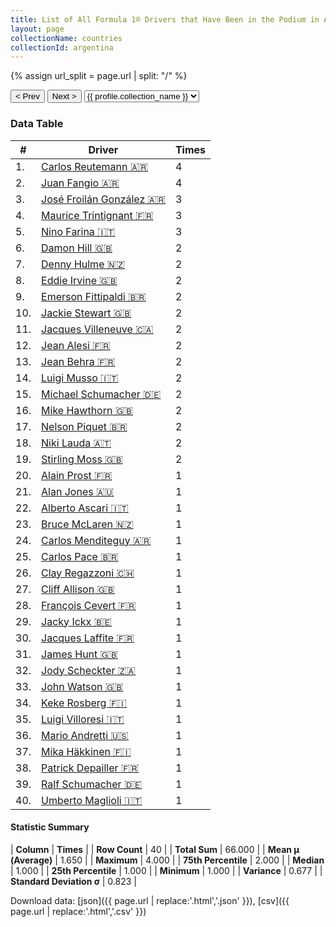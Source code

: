 ```yaml
---
title: List of All Formula 1® Drivers that Have Been in the Podium in Argentina by Number of Times
layout: page
collectionName: countries
collectionId: argentina
---
```


{% assign url_split = page.url | split: "/" %}
<div id="collection-navigation">
<button onclick="selector.options[selector.selectedIndex-1].value && (window.location = selector.options[selector.selectedIndex-1].value);">&lt; Prev</button>
<button onclick="selector.options[selector.selectedIndex+1].value && (window.location = selector.options[selector.selectedIndex+1].value);">Next &gt;</button>
<select id="selector" onchange="this.options[this.selectedIndex].value && (window.location = this.options[this.selectedIndex].value);">
  {% for collectionId in site.data[page.collectionName].refs %}
    {% if collectionId == page.collectionId %}
      {% assign selected = "selected" %}
    {% else %}
      {% assign selected = "" %}
    {% endif %}
    {% assign profile = site.data[page.collectionName][collectionId].profile %}
    <option value="/f1/{{ page.collectionName }}/{{ collectionId }}/{{ url_split[4] }}" {{ selected }}>{{ profile.collection_name }}</option>
  {% endfor %}
</select>
</div>

<canvas id="chart" width="400" height="180"></canvas>
<script>
var data = {
  "labels" : [
    "Carlos Reutemann",
    "Juan Fangio",
    "José Froilán González",
    "Maurice Trintignant",
    "Nino Farina",
    "Damon Hill",
    "Denny Hulme",
    "Eddie Irvine",
    "Emerson Fittipaldi",
    "Jackie Stewart",
    "Jacques Villeneuve",
    "Jean Alesi",
    "Jean Behra",
    "Luigi Musso",
    "Michael Schumacher",
    "Mike Hawthorn",
    "Nelson Piquet",
    "Niki Lauda",
    "Stirling Moss",
    "Alain Prost",
    "Alan Jones",
    "Alberto Ascari",
    "Bruce McLaren",
    "Carlos Menditeguy",
    "Carlos Pace",
    "Clay Regazzoni",
    "Cliff Allison",
    "François Cevert",
    "Jacky Ickx",
    "Jacques Laffite",
    "James Hunt",
    "Jody Scheckter",
    "John Watson",
    "Keke Rosberg",
    "Luigi Villoresi",
    "Mario Andretti",
    "Mika Häkkinen",
    "Patrick Depailler",
    "Ralf Schumacher",
    "Umberto Maglioli"
  ],
  "datasets" : [
    {
      "label" : "Times",
      "data" : [
        4,
        4,
        3,
        3,
        3,
        2,
        2,
        2,
        2,
        2,
        2,
        2,
        2,
        2,
        2,
        2,
        2,
        2,
        2,
        1,
        1,
        1,
        1,
        1,
        1,
        1,
        1,
        1,
        1,
        1,
        1,
        1,
        1,
        1,
        1,
        1,
        1,
        1,
        1,
        1
      ],
      "borderColor" : [
        "#1D181E",
        "#1D181E",
        "#1D181E",
        "#1D181E",
        "#1D181E",
        "#1D181E",
        "#1D181E",
        "#1D181E",
        "#1D181E",
        "#1D181E",
        "#1D181E",
        "#1D181E",
        "#1D181E",
        "#1D181E",
        "#1D181E",
        "#1D181E",
        "#1D181E",
        "#1D181E",
        "#1D181E",
        "#1D181E",
        "#1D181E",
        "#1D181E",
        "#1D181E",
        "#1D181E",
        "#1D181E",
        "#1D181E",
        "#1D181E",
        "#1D181E",
        "#1D181E",
        "#1D181E",
        "#1D181E",
        "#1D181E",
        "#1D181E",
        "#1D181E",
        "#1D181E",
        "#1D181E",
        "#1D181E",
        "#1D181E",
        "#1D181E",
        "#1D181E"
      ],
      "borderWidth" : 1,
      "backgroundColor" : [
        "#9C8E8D",
        "#9C8E8D",
        "#9C8E8D",
        "#9C8E8D",
        "#9C8E8D",
        "#9C8E8D",
        "#9C8E8D",
        "#9C8E8D",
        "#9C8E8D",
        "#9C8E8D",
        "#9C8E8D",
        "#9C8E8D",
        "#9C8E8D",
        "#9C8E8D",
        "#9C8E8D",
        "#9C8E8D",
        "#9C8E8D",
        "#9C8E8D",
        "#9C8E8D",
        "#9C8E8D",
        "#9C8E8D",
        "#9C8E8D",
        "#9C8E8D",
        "#9C8E8D",
        "#9C8E8D",
        "#9C8E8D",
        "#9C8E8D",
        "#9C8E8D",
        "#9C8E8D",
        "#9C8E8D",
        "#9C8E8D",
        "#9C8E8D",
        "#9C8E8D",
        "#9C8E8D",
        "#9C8E8D",
        "#9C8E8D",
        "#9C8E8D",
        "#9C8E8D",
        "#9C8E8D",
        "#9C8E8D"
      ]
    }
  ]
};
var options = {
  legend: {
    display: false
  },
  scales: {
    xAxes: [{
      ticks: {
        beginAtZero: true,
        maxRotation: 180,
        display: window.innerWidth > 800
      }
    }],
    yAxes: [{
      ticks: {
        beginAtZero: true
      }
    }]
  },
  onResize: function(chart, size) {
    chart.options.scales.xAxes[0].ticks.display = size.width > 800;
  }
};
var chart = new Chart("chart", {
    data: data,
    type: 'bar',
    options: options
});
</script>



### Data Table

| # | Driver | Times |
|--|--|--|
| 1. | [Carlos Reutemann 🇦🇷](/f1/drivers/reutemann) | 4 |
| 2. | [Juan Fangio 🇦🇷](/f1/drivers/fangio) | 4 |
| 3. | [José Froilán González 🇦🇷](/f1/drivers/gonzalez) | 3 |
| 4. | [Maurice Trintignant 🇫🇷](/f1/drivers/trintignant) | 3 |
| 5. | [Nino Farina 🇮🇹](/f1/drivers/farina) | 3 |
| 6. | [Damon Hill 🇬🇧](/f1/drivers/damon_hill) | 2 |
| 7. | [Denny Hulme 🇳🇿](/f1/drivers/hulme) | 2 |
| 8. | [Eddie Irvine 🇬🇧](/f1/drivers/irvine) | 2 |
| 9. | [Emerson Fittipaldi 🇧🇷](/f1/drivers/emerson_fittipaldi) | 2 |
| 10. | [Jackie Stewart 🇬🇧](/f1/drivers/stewart) | 2 |
| 11. | [Jacques Villeneuve 🇨🇦](/f1/drivers/villeneuve) | 2 |
| 12. | [Jean Alesi 🇫🇷](/f1/drivers/alesi) | 2 |
| 13. | [Jean Behra 🇫🇷](/f1/drivers/behra) | 2 |
| 14. | [Luigi Musso 🇮🇹](/f1/drivers/musso) | 2 |
| 15. | [Michael Schumacher 🇩🇪](/f1/drivers/michael_schumacher) | 2 |
| 16. | [Mike Hawthorn 🇬🇧](/f1/drivers/hawthorn) | 2 |
| 17. | [Nelson Piquet 🇧🇷](/f1/drivers/piquet) | 2 |
| 18. | [Niki Lauda 🇦🇹](/f1/drivers/lauda) | 2 |
| 19. | [Stirling Moss 🇬🇧](/f1/drivers/moss) | 2 |
| 20. | [Alain Prost 🇫🇷](/f1/drivers/prost) | 1 |
| 21. | [Alan Jones 🇦🇺](/f1/drivers/jones) | 1 |
| 22. | [Alberto Ascari 🇮🇹](/f1/drivers/ascari) | 1 |
| 23. | [Bruce McLaren 🇳🇿](/f1/drivers/mclaren) | 1 |
| 24. | [Carlos Menditeguy 🇦🇷](/f1/drivers/menditeguy) | 1 |
| 25. | [Carlos Pace 🇧🇷](/f1/drivers/pace) | 1 |
| 26. | [Clay Regazzoni 🇨🇭](/f1/drivers/regazzoni) | 1 |
| 27. | [Cliff Allison 🇬🇧](/f1/drivers/allison) | 1 |
| 28. | [François Cevert 🇫🇷](/f1/drivers/cevert) | 1 |
| 29. | [Jacky Ickx 🇧🇪](/f1/drivers/ickx) | 1 |
| 30. | [Jacques Laffite 🇫🇷](/f1/drivers/laffite) | 1 |
| 31. | [James Hunt 🇬🇧](/f1/drivers/hunt) | 1 |
| 32. | [Jody Scheckter 🇿🇦](/f1/drivers/scheckter) | 1 |
| 33. | [John Watson 🇬🇧](/f1/drivers/watson) | 1 |
| 34. | [Keke Rosberg 🇫🇮](/f1/drivers/keke_rosberg) | 1 |
| 35. | [Luigi Villoresi 🇮🇹](/f1/drivers/villoresi) | 1 |
| 36. | [Mario Andretti 🇺🇸](/f1/drivers/mario_andretti) | 1 |
| 37. | [Mika Häkkinen 🇫🇮](/f1/drivers/hakkinen) | 1 |
| 38. | [Patrick Depailler 🇫🇷](/f1/drivers/depailler) | 1 |
| 39. | [Ralf Schumacher 🇩🇪](/f1/drivers/ralf_schumacher) | 1 |
| 40. | [Umberto Maglioli 🇮🇹](/f1/drivers/maglioli) | 1 |

#### Statistic Summary

| **Column** | **Times** |
| **Row Count** | 40 |
| **Total Sum** | 66.000 |
| **Mean μ (Average)** | 1.650 |
| **Maximum** | 4.000 |
| **75th Percentile** | 2.000 |
| **Median** | 1.000 |
| **25th Percentile** | 1.000 |
| **Minimum** | 1.000 |
| **Variance** | 0.677 |
| **Standard Deviation σ** | 0.823 |

Download data: [json]({{ page.url | replace:'.html','.json' }}), [csv]({{ page.url | replace:'.html','.csv' }})
